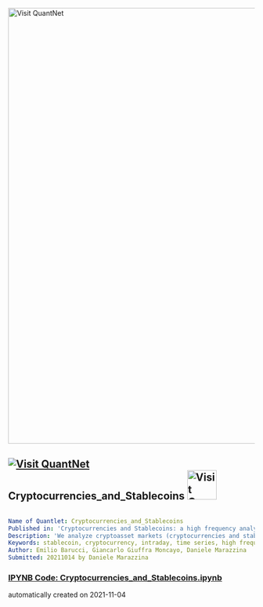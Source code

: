 [<img src="https://github.com/QuantLet/Styleguide-and-FAQ/blob/master/pictures/banner.png" width="888" alt="Visit QuantNet">](http://quantlet.de/)

## [<img src="https://github.com/QuantLet/Styleguide-and-FAQ/blob/master/pictures/qloqo.png" alt="Visit QuantNet">](http://quantlet.de/) **Cryptocurrencies_and_Stablecoins** [<img src="https://github.com/QuantLet/Styleguide-and-FAQ/blob/master/pictures/QN2.png" width="60" alt="Visit QuantNet 2.0">](http://quantlet.de/)

```yaml

Name of Quantlet: Cryptocurrencies_and_Stablecoins
Published in: 'Cryptocurrencies and Stablecoins: a high frequency analysis'
Description: 'We analyze cryptoasset markets (cryptocurrencies and stablecoins) at high frequency. We investigate intraday patterns. We show that Tether plays a crucial role as a safe haven and/or store of value facilitating trading in cryptocurrencies without going through traditional currencies. Markets centered on cryptocurrencies and stablecoins play a primary role aggregating preference/technology shocks and heterogeneous opinions, instead markets centered on the US Dollar play a marginal role on price formation.'
Keywords: stablecoin, cryptocurrency, intraday, time series, high frequency
Author: Emilio Barucci, Giancarlo Giuffra Moncayo, Daniele Marazzina
Submitted: 20211014 by Daniele Marazzina

```

### [IPYNB Code: Cryptocurrencies_and_Stablecoins.ipynb](Cryptocurrencies_and_Stablecoins.ipynb)


automatically created on 2021-11-04
